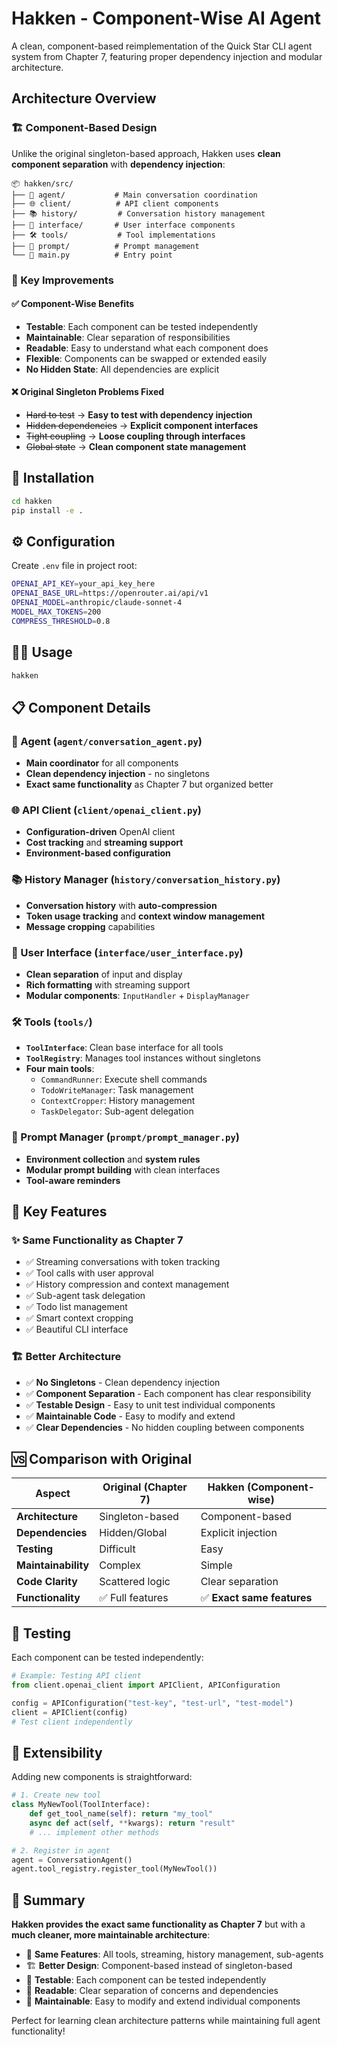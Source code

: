 # Hakken - Component-Wise AI Agent

A clean, component-based reimplementation of the Quick Star CLI agent system from Chapter 7, featuring proper dependency injection and modular architecture.

## Architecture Overview

### 🏗️ Component-Based Design

Unlike the original singleton-based approach, Hakken uses **clean component separation** with **dependency injection**:

```
📦 hakken/src/
├── 🤖 agent/           # Main conversation coordination
├── 🌐 client/          # API client components  
├── 📚 history/         # Conversation history management
├── 💬 interface/       # User interface components
├── 🛠️ tools/           # Tool implementations
├── 💭 prompt/          # Prompt management
└── 📄 main.py          # Entry point
```

### 🔄 Key Improvements

#### ✅ **Component-Wise Benefits**
- **Testable**: Each component can be tested independently
- **Maintainable**: Clear separation of responsibilities  
- **Readable**: Easy to understand what each component does
- **Flexible**: Components can be swapped or extended easily
- **No Hidden State**: All dependencies are explicit

#### ❌ **Original Singleton Problems Fixed**
- ~~Hard to test~~ → **Easy to test with dependency injection**
- ~~Hidden dependencies~~ → **Explicit component interfaces**
- ~~Tight coupling~~ → **Loose coupling through interfaces**
- ~~Global state~~ → **Clean component state management**

## 🚀 Installation

```bash
cd hakken
pip install -e .
```

## ⚙️ Configuration

Create `.env` file in project root:
```bash
OPENAI_API_KEY=your_api_key_here
OPENAI_BASE_URL=https://openrouter.ai/api/v1
OPENAI_MODEL=anthropic/claude-sonnet-4
MODEL_MAX_TOKENS=200
COMPRESS_THRESHOLD=0.8
```

## 🏃‍♂️ Usage

```bash
hakken
```

## 📋 Component Details

### 🤖 Agent (`agent/conversation_agent.py`)
- **Main coordinator** for all components
- **Clean dependency injection** - no singletons
- **Exact same functionality** as Chapter 7 but organized better

### 🌐 API Client (`client/openai_client.py`) 
- **Configuration-driven** OpenAI client
- **Cost tracking** and **streaming support**
- **Environment-based configuration**

### 📚 History Manager (`history/conversation_history.py`)
- **Conversation history** with **auto-compression**
- **Token usage tracking** and **context window management**
- **Message cropping** capabilities

### 💬 User Interface (`interface/user_interface.py`)
- **Clean separation** of input and display
- **Rich formatting** with streaming support
- **Modular components**: `InputHandler` + `DisplayManager`

### 🛠️ Tools (`tools/`)
- **`ToolInterface`**: Clean base interface for all tools
- **`ToolRegistry`**: Manages tool instances without singletons
- **Four main tools**:
  - `CommandRunner`: Execute shell commands
  - `TodoWriteManager`: Task management
  - `ContextCropper`: History management
  - `TaskDelegator`: Sub-agent delegation

### 💭 Prompt Manager (`prompt/prompt_manager.py`)
- **Environment collection** and **system rules**
- **Modular prompt building** with clean interfaces
- **Tool-aware reminders**

## 🔧 Key Features

### ✨ **Same Functionality as Chapter 7**
- ✅ Streaming conversations with token tracking
- ✅ Tool calls with user approval
- ✅ History compression and context management  
- ✅ Sub-agent task delegation
- ✅ Todo list management
- ✅ Smart context cropping
- ✅ Beautiful CLI interface

### 🏗️ **Better Architecture**
- ✅ **No Singletons** - Clean dependency injection
- ✅ **Component Separation** - Each component has clear responsibility
- ✅ **Testable Design** - Easy to unit test individual components
- ✅ **Maintainable Code** - Easy to modify and extend
- ✅ **Clear Dependencies** - No hidden coupling between components

## 🆚 Comparison with Original

| Aspect | Original (Chapter 7) | Hakken (Component-wise) |
|--------|----------------------|-------------------------|
| **Architecture** | Singleton-based | Component-based |
| **Dependencies** | Hidden/Global | Explicit injection |
| **Testing** | Difficult | Easy |
| **Maintainability** | Complex | Simple |
| **Code Clarity** | Scattered logic | Clear separation |
| **Functionality** | ✅ Full features | ✅ **Exact same features** |

## 🧪 Testing

Each component can be tested independently:

```python
# Example: Testing API client
from client.openai_client import APIClient, APIConfiguration

config = APIConfiguration("test-key", "test-url", "test-model")
client = APIClient(config)
# Test client independently
```

## 🔮 Extensibility

Adding new components is straightforward:

```python
# 1. Create new tool
class MyNewTool(ToolInterface):
    def get_tool_name(self): return "my_tool"
    async def act(self, **kwargs): return "result"
    # ... implement other methods

# 2. Register in agent
agent = ConversationAgent()
agent.tool_registry.register_tool(MyNewTool())
```

## 📝 Summary

**Hakken provides the exact same functionality as Chapter 7** but with a **much cleaner, more maintainable architecture**:

- 🎯 **Same Features**: All tools, streaming, history management, sub-agents
- 🏗️ **Better Design**: Component-based instead of singleton-based  
- 🧪 **Testable**: Each component can be tested independently
- 📖 **Readable**: Clear separation of concerns and dependencies
- 🔧 **Maintainable**: Easy to modify and extend individual components

Perfect for learning clean architecture patterns while maintaining full agent functionality!
